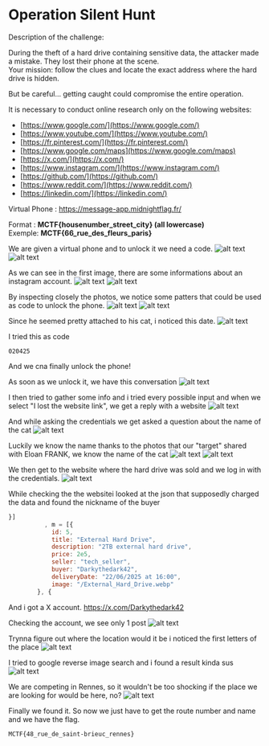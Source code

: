 # Operation Silent Hunt

Description of the challenge:

During the theft of a hard drive containing sensitive data, the attacker made a mistake. They lost their phone at the scene.  
Your mission: follow the clues and locate the exact address where the hard drive is hidden.  

But be careful... getting caught could compromise the entire operation.  

It is necessary to conduct online research only on the following websites:

- [https://www.google.com/](https://www.google.com/)
- [https://www.youtube.com/](https://www.youtube.com/)
- [https://fr.pinterest.com/](https://fr.pinterest.com/)
- [https://www.google.com/maps](https://www.google.com/maps)
- [https://x.com/](https://x.com/)
- [https://www.instagram.com/](https://www.instagram.com/)
- [https://github.com/](https://github.com/)
- [https://www.reddit.com/](https://www.reddit.com/)
- [https://linkedin.com/](https://linkedin.com/)

  
Virtual Phone : https://message-app.midnightflag.fr/  
  
Format : **MCTF{housenumber_street_city} (all lowercase)**  
Exemple: **MCTF{66_rue_des_fleurs_paris}**  

We are given a virtual phone and to unlock it we need a code.
![alt text](images/image.png)
![alt text](images/image2.png)

As we can see in the first image, there are some informations about an instagram account.
![alt text](images/image3.png)
![alt text](images/image4.png)

By inspecting closely the photos, we notice some patters that could be used as code to unlock the phone.
![alt text](images/image5.png)
![alt text](images/image6.png)

Since he seemed pretty attached to his cat, i noticed this date.
![alt text](images/image7.png)

I tried this as code
```text
020425
```
And we cna finally unlock the phone!

As soon as we unlock it, we have this conversation
![alt text](images/image8.png)

I then tried to gather some info and i tried every possible input and when we select "I lost the website link", we get a reply with a website
![alt text](images/image9.png)

And while asking the credentials we get asked a question about the name of the cat
![alt text](images/image10.png)

Luckily we know the name thanks to the photos that our "target" shared with Eloan FRANK, we know the name of the cat
![alt text](images/image11.png)
![alt text](images/image12.png)

We then get to the website where the hard drive was sold and we log in with the credentials.
![alt text](images/image13.png)

While checking the the websitei looked at the json that supposedly charged the data and found the nickname of the buyer
```js
}]
          , m = [{
            id: 5,
            title: "External Hard Drive",
            description: "2TB external hard drive",
            price: 2e5,
            seller: "tech_seller",
            buyer: "Darkythedark42",
            deliveryDate: "22/06/2025 at 16:00",
            image: "/External_Hard_Drive.webp"
        }, {
```

And i got a X account.
https://x.com/Darkythedark42

Checking the account, we see only 1 post 
![alt text](images/image14.png)

Trynna figure out where the location would it  be i noticed the first letters of the place
![alt text](images/image15.png)

I tried to google reverse image search and i found a result kinda sus
![alt text](images/image16.png)

We are competing in Rennes, so it wouldn't be too shocking if the place we are looking for would be here, no?
![alt text](images/image17.png)

Finally we found it. So now we just have to get the route number and name and we have the flag.

```text
MCTF{48_rue_de_saint-brieuc_rennes}
```

